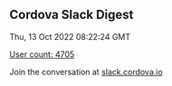 ## Cordova Slack Digest
Thu, 13 Oct 2022 08:22:24 GMT

[User count: 4705](https://cordova.slack.com/)


Join the conversation at [slack.cordova.io](http://slack.cordova.io/)
